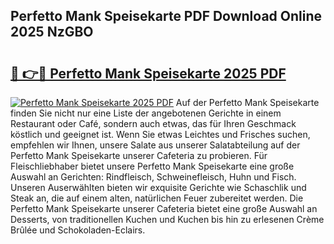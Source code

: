 ## Perfetto Mank Speisekarte PDF Download Online 2025 NzGBO

# <h2><a href="http://gc6zm6v.nevu.top/?p=Perfetto+Mank+Speisekarte">🔗 👉🔴 Perfetto Mank Speisekarte 2025 PDF</a></h2>

[![Perfetto Mank Speisekarte 2025 PDF](https://i.imgur.com/dBaPXMq.png)](http://gc6zm6v.nevu.top/?p=Perfetto+Mank+Speisekarte)
Auf der Perfetto Mank Speisekarte finden Sie nicht nur eine Liste der angebotenen Gerichte in einem Restaurant oder Café, sondern auch etwas, das für Ihren Geschmack köstlich und geeignet ist. Wenn Sie etwas Leichtes und Frisches suchen, empfehlen wir Ihnen, unsere Salate aus unserer Salatabteilung auf der Perfetto Mank Speisekarte unserer Cafeteria zu probieren. Für Fleischliebhaber bietet unsere Perfetto Mank Speisekarte eine große Auswahl an Gerichten: Rindfleisch, Schweinefleisch, Huhn und Fisch. Unseren Auserwählten bieten wir exquisite Gerichte wie Schaschlik und Steak an, die auf einem alten, natürlichen Feuer zubereitet werden. Die Perfetto Mank Speisekarte unserer Cafeteria bietet eine große Auswahl an Desserts, von traditionellen Kuchen und Kuchen bis hin zu erlesenen Crème Brûlée und Schokoladen-Eclairs.
